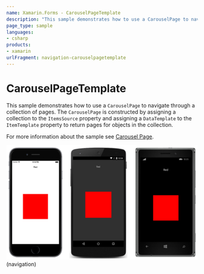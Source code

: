 ```yaml
---
name: Xamarin.Forms - CarouselPageTemplate
description: "This sample demonstrates how to use a CarouselPage to navigate through a collection of pages (navigation)"
page_type: sample
languages:
- csharp
products:
- xamarin
urlFragment: navigation-carouselpagetemplate
---
```

# CarouselPageTemplate

This sample demonstrates how to use a `CarouselPage` to navigate through a collection of pages. The `CarouselPage` is constructed by assigning a collection to the `ItemsSource` property and assigning a `DataTemplate` to the `ItemTemplate` property to return pages for objects in the collection.

For more information about the sample see [Carousel Page](https://docs.microsoft.com/xamarin/xamarin-forms/app-fundamentals/navigation/carousel-page).

![CarouselPageTemplate application screenshot](Screenshots/01All.png "CarouselPageTemplate application screenshot")
(navigation)
